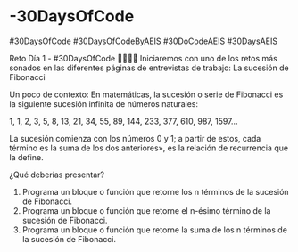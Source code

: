 # -30DaysOfCode
#30DaysOfCode #30DaysOfCodeByAEIS #30DoCodeAEIS #30DaysAEIS

Reto Día 1 - #30DaysOfCode 🧑‍💻👩‍💻
Iniciaremos con uno de los retos más sonados en las diferentes páginas de entrevistas de trabajo: La sucesión de Fibonacci

Un poco de contexto:
En matemáticas, la sucesión o serie de Fibonacci es la siguiente sucesión infinita de números naturales: 

1, 1, 2, 3, 5, 8, 13, 21, 34, 55, 89, 144, 233, 377, 610, 987, 1597...

La sucesión comienza con los números 0 y 1; a partir de estos, cada término es la suma de los dos anteriores», es la relación de recurrencia que la define.

¿Qué deberías presentar?
1.	Programa un bloque o función que retorne los n términos de la sucesión de Fibonacci.
2.	Programa un bloque o función que retorne el n-ésimo término de la sucesión de Fibonacci.
3.	Programa un bloque o función que retorne la suma de los n términos de la sucesión de Fibonacci.


